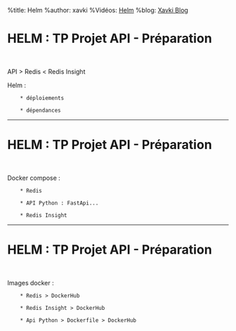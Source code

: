 %title: Helm
%author: xavki
%Vidéos: [Helm]()
%blog: [Xavki Blog](https://xavki.blog)

# HELM : TP Projet API - Préparation

<br>

API > Redis < Redis Insight

Helm :

		* déploiements

		* dépendances

----------------------------------------------------------------

# HELM : TP Projet API - Préparation


<br>

Docker compose :

		* Redis

		* API Python : FastApi...

		* Redis Insight

----------------------------------------------------------------

# HELM : TP Projet API - Préparation

<br>

Images docker : 

		* Redis > DockerHub

		* Redis Insight > DockerHub

		* Api Python > Dockerfile > DockerHub



